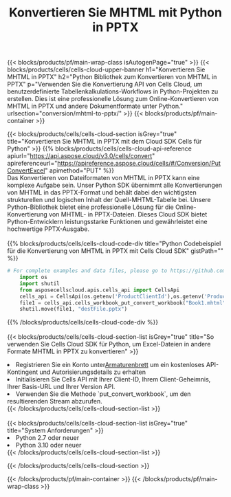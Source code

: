 ﻿---
title:  Konvertieren Sie MHTML mit Python in PPTX
description:  Verwendung des Aspose.Cells Cloud SDK für Python zum Konvertieren einer Datei im MHTML-Format in eine Datei im PPTX-Format.
---
{{< blocks/products/pf/main-wrap-class isAutogenPage="true" >}}
{{< blocks/products/cells/cells-cloud-upper-banner h1="Konvertieren Sie MHTML in PPTX" h2="Python Bibliothek zum Konvertieren von MHTML in PPTX" p="Verwenden Sie die Konvertierung API von Cells Cloud, um benutzerdefinierte Tabellenkalkulations-Workflows in Python-Projekten zu erstellen. Dies ist eine professionelle Lösung zum Online-Konvertieren von MHTML in PPTX und andere Dokumentformate unter Python." urlsection="conversion/mhtml-to-pptx/" >}}
{{< blocks/products/pf/main-container >}}

{{< blocks/products/cells/cells-cloud-section isGrey="true" title="Konvertieren Sie MHTML in PPTX mit dem Cloud SDK Cells für Python" >}}
{{% blocks/products/cells/cells-cloud-api-reference apiurl="https://api.aspose.cloud/v3.0/cells/convert" apireferenceurl="https://apireference.aspose.cloud/cells/#/Conversion/PutConvertExcel" apimethod="PUT" %}}
<br/>
Das Konvertieren von Dateiformaten von MHTML in PPTX kann eine komplexe Aufgabe sein. Unser Python SDK übernimmt alle Konvertierungen von MHTML in das PPTX-Format und behält dabei den wichtigsten strukturellen und logischen Inhalt der Quell-MHTML-Tabelle bei. Unsere Python-Bibliothek bietet eine professionelle Lösung für die Online-Konvertierung von MHTML- in PPTX-Dateien. Dieses Cloud SDK bietet Python-Entwicklern leistungsstarke Funktionen und gewährleistet eine hochwertige PPTX-Ausgabe.
<br/>
<br/>
{{% blocks/products/cells/cells-cloud-code-div title="Python Codebeispiel für die Konvertierung von MHTML in PPTX mit Cells Cloud SDK" gistPath="" %}}
 
```python
# For complete examples and data files, please go to https://github.com/aspose-cells-cloud/aspose-cells-cloud-python/
    import os
    import shutil
    from asposecellscloud.apis.cells_api import CellsApi
    cells_api = CellsApi(os.getenv('ProductClientId'),os.getenv('ProductClientSecret'))
    file1 = cells_api.cells_workbook_put_convert_workbook("Book1.mhtml",format="pptx")
    shutil.move(file1, "destFile.pptx")     
```
 
{{% /blocks/products/cells/cells-cloud-code-div %}}
<br/>
<br/>
{{< blocks/products/cells/cells-cloud-section-list isGrey="true" title="So verwenden Sie Cells Cloud SDK für Python, um Excel-Dateien in andere Formate MHTML in PPTX zu konvertieren" >}}
<li> Registrieren Sie ein Konto unter<a href="https://dashboard.aspose.cloud/">Armaturenbrett</a> um ein kostenloses API-Kontingent und Autorisierungsdetails zu erhalten</li>
<li>Initialisieren Sie Cells API mit Ihrer Client-ID, Ihrem Client-Geheimnis, Ihrer Basis-URL und Ihrer Version API.</li>
<li>Verwenden Sie die Methode `put_convert_workbook`, um den resultierenden Stream abzurufen.</li>
{{< /blocks/products/cells/cells-cloud-section-list >}}
<br/>
<br/>
{{< blocks/products/cells/cells-cloud-section-list isGrey="true" title="System Anforderungen" >}}
<li>Python 2.7 oder neuer</li>
<li>Python 3.10 oder neuer</li>
{{< /blocks/products/cells/cells-cloud-section-list >}}

{{< /blocks/products/cells/cells-cloud-section >}}

{{< /blocks/products/pf/main-container >}}
{{< /blocks/products/pf/main-wrap-class >}}
